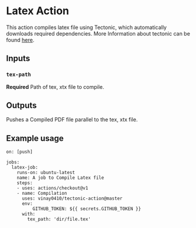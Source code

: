 # Latex Action 

This action compiles latex file using Tectonic, which automatically downloads required dependencies.
More Information about tectonic can be found [here](https://tectonic-typesetting.github.io/en-US/).

## Inputs

### `tex-path`

**Required** Path of tex, xtx file to compile.

## Outputs
Pushes a Compiled PDF file parallel to the tex, xtx file.

## Example usage
```
on: [push]

jobs:
  latex-job:
    runs-on: ubuntu-latest
    name: A job to Compile Latex file
    steps:
    - uses: actions/checkout@v1
    - name: Compilation
      uses: vinay0410/tectonic-action@master
      env:
          GITHUB_TOKEN: ${{ secrets.GITHUB_TOKEN }}
      with:
        tex_path: 'dir/file.tex'
```
